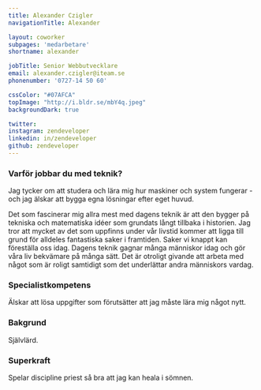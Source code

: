 ```yaml
---
title: Alexander Czigler
navigationTitle: Alexander

layout: coworker
subpages: 'medarbetare'
shortname: alexander

jobTitle: Senior Webbutvecklare
email: alexander.czigler@iteam.se
phonenumber: '0727-14 50 60'

cssColor: "#07AFCA"
topImage: "http://i.bldr.se/mbY4q.jpeg"
backgroundDark: true

twitter:
instagram: zendeveloper
linkedin: in/zendeveloper
github: zendeveloper
---
```


### Varför jobbar du med teknik?
Jag tycker om att studera och lära mig hur maskiner och system fungerar - och jag älskar att bygga egna lösningar efter eget huvud.

Det som fascinerar mig allra mest med dagens teknik är att den bygger på tekniska och matematiska idéer som grundats långt tillbaka i historien. Jag tror att mycket av det som uppfinns under vår livstid kommer att ligga till grund för alldeles fantastiska saker i framtiden. Saker vi knappt kan föreställa oss idag. Dagens teknik gagnar många människor idag och gör våra liv bekvämare på många sätt. Det är otroligt givande att arbeta med något som är roligt samtidigt som det underlättar andra människors vardag.

### Specialistkompetens
Älskar att lösa uppgifter som förutsätter att jag måste lära mig något nytt.

### Bakgrund
Självlärd.

### Superkraft
Spelar discipline priest så bra att jag kan heala i sömnen.

